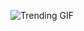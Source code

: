 ![Trending GIF](https://media3.giphy.com/media/v1.Y2lkPThiYjIxNzcyNjk5aWxqdmZwOWIzeWJoeG9vZGljaWl1cGpvczNxMnl5c3F3MWc2YyZlcD12MV9naWZzX3NlYXJjaCZjdD1n/2jMtpIi8mhE8ctiMtK/giphy.gif)
